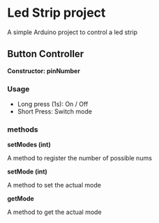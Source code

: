 
# Led Strip project

A simple Arduino project to control a led strip

## Button Controller

**Constructor: pinNumber**

### Usage

* Long press (1s): On / Off
* Short Press: Switch mode

### methods

**setModes (int)**

A method to register the number of possible nums

**setMode (int)**

A method to set the actual mode

**getMode**

A method to get the actual mode

